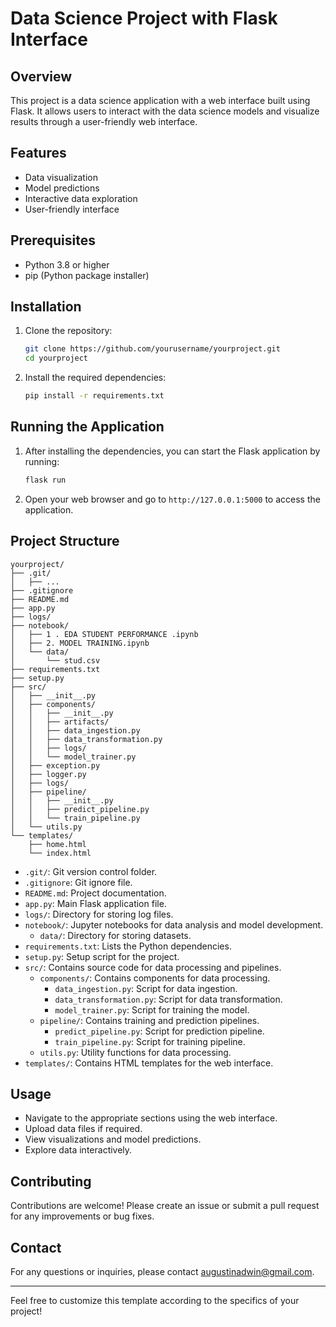 # Data Science Project with Flask Interface

## Overview

This project is a data science application with a web interface built using Flask. It allows users to interact with the data science models and visualize results through a user-friendly web interface.

## Features

- Data visualization
- Model predictions
- Interactive data exploration
- User-friendly interface

## Prerequisites

- Python 3.8 or higher
- pip (Python package installer)

## Installation

1. Clone the repository:

   ```sh
   git clone https://github.com/yourusername/yourproject.git
   cd yourproject
   ```

2. Install the required dependencies:

   ```sh
   pip install -r requirements.txt
   ```

## Running the Application

1. After installing the dependencies, you can start the Flask application by running:

   ```sh
   flask run
   ```

2. Open your web browser and go to `http://127.0.0.1:5000` to access the application.

## Project Structure

```
yourproject/
├── .git/
│   ├── ...
├── .gitignore
├── README.md
├── app.py
├── logs/
├── notebook/
│   ├── 1 . EDA STUDENT PERFORMANCE .ipynb
│   ├── 2. MODEL TRAINING.ipynb
│   └── data/
│       └── stud.csv
├── requirements.txt
├── setup.py
├── src/
│   ├── __init__.py
│   ├── components/
│   │   ├── __init__.py
│   │   ├── artifacts/
│   │   ├── data_ingestion.py
│   │   ├── data_transformation.py
│   │   ├── logs/
│   │   └── model_trainer.py
│   ├── exception.py
│   ├── logger.py
│   ├── logs/
│   ├── pipeline/
│   │   ├── __init__.py
│   │   ├── predict_pipeline.py
│   │   └── train_pipeline.py
│   └── utils.py
└── templates/
    ├── home.html
    └── index.html
```

- `.git/`: Git version control folder.
- `.gitignore`: Git ignore file.
- `README.md`: Project documentation.
- `app.py`: Main Flask application file.
- `logs/`: Directory for storing log files.
- `notebook/`: Jupyter notebooks for data analysis and model development.
  - `data/`: Directory for storing datasets.
- `requirements.txt`: Lists the Python dependencies.
- `setup.py`: Setup script for the project.
- `src/`: Contains source code for data processing and pipelines.
  - `components/`: Contains components for data processing.
    - `data_ingestion.py`: Script for data ingestion.
    - `data_transformation.py`: Script for data transformation.
    - `model_trainer.py`: Script for training the model.
  - `pipeline/`: Contains training and prediction pipelines.
    - `predict_pipeline.py`: Script for prediction pipeline.
    - `train_pipeline.py`: Script for training pipeline.
  - `utils.py`: Utility functions for data processing.
- `templates/`: Contains HTML templates for the web interface.

## Usage

- Navigate to the appropriate sections using the web interface.
- Upload data files if required.
- View visualizations and model predictions.
- Explore data interactively.

## Contributing

Contributions are welcome! Please create an issue or submit a pull request for any improvements or bug fixes.

## Contact

For any questions or inquiries, please contact [augustinadwin@gmail.com](mailto:augustinadwin@gmail.com).

---

Feel free to customize this template according to the specifics of your project!

